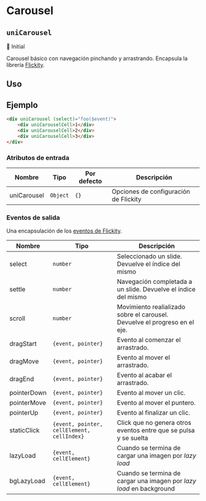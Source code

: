 Carousel
===================
`uniCarousel`
---
:large_blue_circle: Initial

Carousel básico con navegación pinchando y arrastrando. Encapsula la librería [Flickity](https://flickity.metafizzy.co/).

## Uso

## Ejemplo

```html
<div uniCarousel (select)="foo($event)">
    <div uniCarouselCell>1</div>
    <div uniCarouselCell>2</div>
    <div uniCarouselCell>3</div>
</div>
```

### Atributos de entrada

| Nombre      | Tipo     | Por defecto | Descripción 
| ----------- | -------- | ----------- | -----------
| uniCarousel | `Object` | `{}`        | Opciones de configuración de Flickity

### Eventos de salida

Una encapsulación de los [eventos de Flickity](https://flickity.metafizzy.co/events.html).

| Nombre         | Tipo                                        | Descripción
| -------------- | ------------------------------------------- | -----------
| select         | `number`                                    | Seleccionado un slide. Devuelve el índice del mismo
| settle         | `number`                                    | Navegación completada a un slide. Devuelve el índice del mismo
| scroll         | `number`                                    | Movimiento realializado sobre el carousel. Devuelve el progreso en el eje.
| dragStart      | `{event, pointer}`                          | Evento al comenzar el arrastrado.
| dragMove       | `{event, pointer}`                          | Evento al mover el arrastrado.
| dragEnd        | `{event, pointer}`                          | Evento al acabar el arrastrado.
| pointerDown    | `{event, pointer}`                          | Evento al mover un clic.
| pointerMove    | `{event, pointer}`                          | Evento al mover el puntero.
| pointerUp      | `{event, pointer}`                          | Evento al finalizar un clic.
| staticClick    | `{event, pointer, cellElement, cellIndex}` | Click que no genera otros eventos entre que se pulsa y se suelta
| lazyLoad       | `{event, cellElement}`                      | Cuando se termina de cargar una imagen por *lazy load*
| bgLazyLoad     | `{event, cellElement}`                      | Cuando se termina de cargar una imagen por *lazy load* en background
